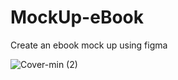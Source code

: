 # MockUp-eBook
Create an ebook mock up using figma

![Cover-min (2)](https://user-images.githubusercontent.com/116251880/229685105-ea241628-5ac6-4554-bc08-b1577702ce98.jpg)
